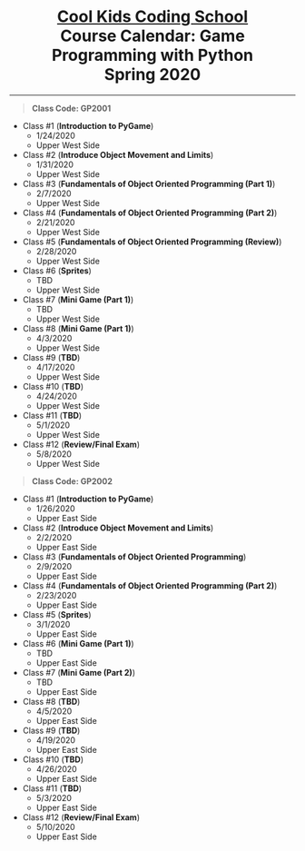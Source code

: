 # <center> [**Cool Kids Coding School**](http://www.coolkidscodingschool.com)<br>Course Calendar: **Game Programming with Python**<br>  Spring 2020

---
> **Class Code: GP2001**

+ Class #1 (**Introduction to PyGame**)
  + 1/24/2020
  + Upper West Side
+ Class #2 (**Introduce Object Movement and Limits**)
  + 1/31/2020
  + Upper West Side
+ Class #3 (**Fundamentals of Object Oriented Programming (Part 1)**)
  + 2/7/2020
  + Upper West Side
+ Class #4 (**Fundamentals of Object Oriented Programming (Part 2)**)
  + 2/21/2020
  + Upper West Side
+ Class #5 (**Fundamentals of Object Oriented Programming (Review)**)
  + 2/28/2020
  + Upper West Side
+ Class #6 (**Sprites**)
  + TBD
  + Upper West Side
+ Class #7 (**Mini Game (Part 1)**)
  + TBD
  + Upper West Side
+ Class #8 (**Mini Game (Part 1)**)
  + 4/3/2020
  + Upper West Side
+ Class #9 (**TBD**)
  + 4/17/2020
  + Upper West Side
+ Class #10 (**TBD**)
  + 4/24/2020
  + Upper West Side
+ Class #11 (**TBD**)
  + 5/1/2020
  + Upper West Side
+ Class #12 (**Review/Final Exam**)
  + 5/8/2020
  + Upper West Side

> **Class Code: GP2002**

+ Class #1 (**Introduction to PyGame**)
  + 1/26/2020
  + Upper East Side
+ Class #2 (**Introduce Object Movement and Limits**)
  + 2/2/2020
  + Upper East Side
+ Class #3 (**Fundamentals of Object Oriented Programming**)
  + 2/9/2020
  + Upper East Side
+ Class #4 (**Fundamentals of Object Oriented Programming (Part 2)**)
  + 2/23/2020
  + Upper East Side
+ Class #5 (**Sprites**)
  + 3/1/2020
  + Upper East Side
+ Class #6 (**Mini Game (Part 1)**)
  + TBD
  + Upper East Side
+ Class #7 (**Mini Game (Part 2)**)
  + TBD
  + Upper East Side
+ Class #8 (**TBD**)
  + 4/5/2020
  + Upper East Side
+ Class #9 (**TBD**)
  + 4/19/2020
  + Upper East Side
+ Class #10 (**TBD**)
  + 4/26/2020
  + Upper East Side
+ Class #11 (**TBD**)
  + 5/3/2020
  + Upper East Side
+ Class #12 (**Review/Final Exam**)
  + 5/10/2020
  + Upper East Side
